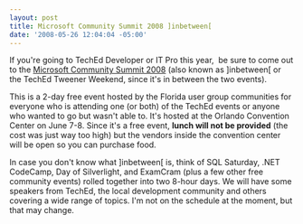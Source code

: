 ```yaml
---
layout: post
title: Microsoft Community Summit 2008 ]inbetween[
date: '2008-05-26 12:04:04 -05:00'
---
```


If you're going to TechEd Developer or IT Pro this year,  be sure to come out to the [Microsoft Community Summit 2008](http://www.devfish.net/articles/inbetween/) (also known as ]inbetween[ or the TechEd Tweener Weekend, since it's in between the two events).

This is a 2-day free event hosted by the Florida user group communities for everyone who is attending one (or both) of the TechEd events or anyone who wanted to go but wasn't able to. It's hosted at the Orlando Convention Center on June 7-8. Since it's a free event, **lunch will not be provided** (the cost was just way too high) but the vendors inside the convention center will be open so you can purchase food.

In case you don't know what ]inbetween[ is, think of SQL Saturday, .NET CodeCamp, Day of Silverlight, and ExamCram (plus a few other free community events) rolled together into two 8-hour days. We will have some speakers from TechEd, the local development community and others covering a wide range of topics. I'm not on the schedule at the moment, but that may change.
